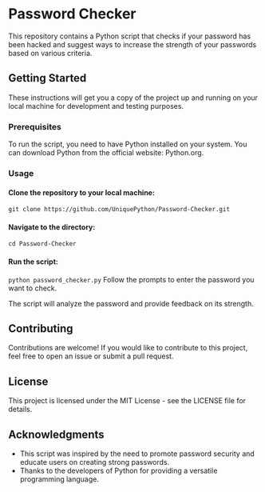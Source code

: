 # Password Checker
This repository contains a Python script that checks if your password has been hacked and suggest ways to increase the strength of your passwords based on various criteria.

## Getting Started
These instructions will get you a copy of the project up and running on your local machine for development and testing purposes.

### Prerequisites
To run the script, you need to have Python installed on your system. You can download Python from the official website: Python.org.

### Usage
#### Clone the repository to your local machine:

`
git clone https://github.com/UniquePython/Password-Checker.git
`

#### Navigate to the directory:

`
cd Password-Checker
` 

#### Run the script:

`
python password_checker.py
`
Follow the prompts to enter the password you want to check.

The script will analyze the password and provide feedback on its strength.

## Contributing
Contributions are welcome! If you would like to contribute to this project, feel free to open an issue or submit a pull request.

## License
This project is licensed under the MIT License - see the LICENSE file for details.

## Acknowledgments
- This script was inspired by the need to promote password security and educate users on creating strong passwords.
- Thanks to the developers of Python for providing a versatile programming language.
